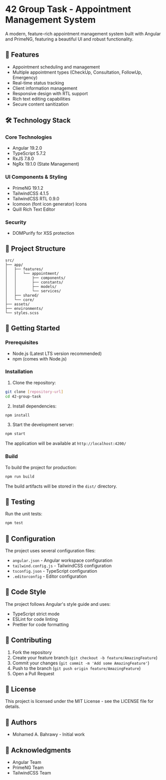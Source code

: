 # 42 Group Task - Appointment Management System

A modern, feature-rich appointment management system built with Angular and PrimeNG, featuring a beautiful UI and robust functionality.

## 🚀 Features

- Appointment scheduling and management
- Multiple appointment types (CheckUp, Consultation, FollowUp, Emergency)
- Real-time status tracking
- Client information management
- Responsive design with RTL support
- Rich text editing capabilities
- Secure content sanitization

## 🛠️ Technology Stack

### Core Technologies
- Angular 19.2.0
- TypeScript 5.7.2
- RxJS 7.8.0
- NgRx 19.1.0 (State Management)

### UI Components & Styling
- PrimeNG 19.1.2
- TailwindCSS 4.1.5
- TailwindCSS RTL 0.9.0
- Icomoon (font icon generator) Icons
- Quill Rich Text Editor

### Security
- DOMPurify for XSS protection

## 📁 Project Structure

```
src/
├── app/
│   ├── features/
│   │   └── appointment/
│   │       ├── components/
│   │       ├── constants/
│   │       ├── models/
│   │       └── services/
│   ├── shared/
│   └── core/
├── assets/
├── environments/
└── styles.scss
```

## 🚀 Getting Started

### Prerequisites

- Node.js (Latest LTS version recommended)
- npm (comes with Node.js)

### Installation

1. Clone the repository:
```bash
git clone [repository-url]
cd 42-group-task
```

2. Install dependencies:
```bash
npm install
```

3. Start the development server:
```bash
npm start
```

The application will be available at `http://localhost:4200/`

### Build

To build the project for production:
```bash
npm run build
```

The build artifacts will be stored in the `dist/` directory.

## 🧪 Testing

Run the unit tests:
```bash
npm test
```

## 🔧 Configuration

The project uses several configuration files:
- `angular.json` - Angular workspace configuration
- `tailwind.config.js` - TailwindCSS configuration
- `tsconfig.json` - TypeScript configuration
- `.editorconfig` - Editor configuration

## 📝 Code Style

The project follows Angular's style guide and uses:
- TypeScript strict mode
- ESLint for code linting
- Prettier for code formatting

## 🤝 Contributing

1. Fork the repository
2. Create your feature branch (`git checkout -b feature/AmazingFeature`)
3. Commit your changes (`git commit -m 'Add some AmazingFeature'`)
4. Push to the branch (`git push origin feature/AmazingFeature`)
5. Open a Pull Request

## 📄 License

This project is licensed under the MIT License - see the LICENSE file for details.

## 👥 Authors

- Mohamed A. Bahrawy - Initial work

## 🙏 Acknowledgments

- Angular Team
- PrimeNG Team
- TailwindCSS Team
